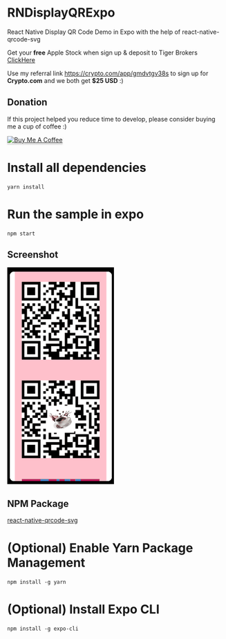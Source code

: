 # RNDisplayQRExpo
React Native Display QR Code Demo in Expo with the help of react-native-qrcode-svg

Get your **free** Apple Stock when sign up & deposit to Tiger Brokers 
[ClickHere](https://www.tigerbrokers.com.sg/activity/forapp/invitflow-intl/signup.html?template=invite202011&lang=en_US&invite=E9WV2L)

Use my referral link https://crypto.com/app/gmdvtgv38s to sign up for **Crypto.com** and we both get **$25 USD** :)

## Donation

If this project helped you reduce time to develop, please consider buying me a cup of coffee :)

<a href="https://www.buymeacoffee.com/ongyishen" 
target="_blank">
<img src="https://www.buymeacoffee.com/assets/img/custom_images/orange_img.png" 
alt="Buy Me A Coffee" style="height: 41px !important;width: 174px !important;box-shadow: 0px 3px 2px 0px rgba(190, 190, 190, 0.5) !important;-webkit-box-shadow: 0px 3px 2px 0px rgba(190, 190, 190, 0.5) !important;" ></a>

# Install all dependencies
```
yarn install
```

# Run the sample in expo
```
npm start
```

## Screenshot
<img src="https://github.com/ongyishen/RNDisplayQRExpo/blob/main/Sample.gif?raw=true" />

## NPM Package
[react-native-qrcode-svg](https://github.com/awesomejerry/react-native-qrcode-svg#readme)



# (Optional) Enable Yarn Package Management
```
npm install -g yarn
```

# (Optional) Install Expo CLI
```
npm install -g expo-cli
```
